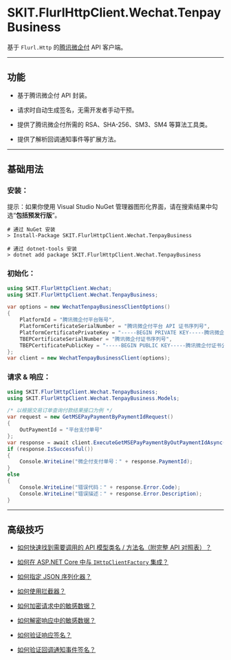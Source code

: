 ﻿# SKIT.FlurlHttpClient.Wechat.TenpayBusiness

基于 `Flurl.Http` 的[腾讯微企付](https://business.tenpay.com/p/gateway-pay/) API 客户端。

---

## 功能

-   基于腾讯微企付 API 封装。

-   请求时自动生成签名，无需开发者手动干预。

-   提供了腾讯微企付所需的 RSA、SHA-256、SM3、SM4 等算法工具类。

-   提供了解析回调通知事件等扩展方法。

---

## 基础用法

### 安装：

提示：如果你使用 Visual Studio NuGet 管理器图形化界面，请在搜索结果中勾选“**包括预发行版**”。

```shell
# 通过 NuGet 安装
> Install-Package SKIT.FlurlHttpClient.Wechat.TenpayBusiness

# 通过 dotnet-tools 安装
> dotnet add package SKIT.FlurlHttpClient.Wechat.TenpayBusiness
```

### 初始化：

```csharp
using SKIT.FlurlHttpClient.Wechat;
using SKIT.FlurlHttpClient.Wechat.TenpayBusiness;

var options = new WechatTenpayBusinessClientOptions()
{
    PlatformId = "腾讯微企付平台账号",
    PlatformCertificateSerialNumber = "腾讯微企付平台 API 证书序列号",
    PlatformCertificatePrivateKey = "-----BEGIN PRIVATE KEY-----腾讯微企付平台 API 证书私钥-----END PRIVATE KEY-----",
    TBEPCertificateSerialNumber = "腾讯微企付证书序列号",
    TBEPCertificatePublicKey = "-----BEGIN PUBLIC KEY-----腾讯微企付证书公钥-----END PUBLIC KEY-----"
};
var client = new WechatTenpayBusinessClient(options);
```

### 请求 & 响应：

```csharp
using SKIT.FlurlHttpClient.Wechat.TenpayBusiness;
using SKIT.FlurlHttpClient.Wechat.TenpayBusiness.Models;

/* 以根据交易订单查询付款结果接口为例 */
var request = new GetMSEPayPaymentByPaymentIdRequest()
{
    OutPaymentId = "平台支付单号"
};
var response = await client.ExecuteGetMSEPayPaymentByOutPaymentIdAsync(request);
if (response.IsSuccessful())
{
    Console.WriteLine("微企付支付单号：" + response.PaymentId);
}
else
{
    Console.WriteLine("错误代码：" + response.Error.Code);
    Console.WriteLine("错误描述：" + response.Error.Description);
}
```

---

## 高级技巧

-   [如何快速找到需要调用的 API 模型类名 / 方法名（附完整 API 对照表）？](./Advanced_ModelDefinition.md)

-   [如何在 ASP.NET Core 中与 `IHttpClientFactory` 集成？](./Advanced_IHttpClientFactory.md)

-   [如何指定 JSON 序列化器？](./Advanced_JsonSerializer.md)

-   [如何使用拦截器？](./Advanced_Interceptor.md)

-   [如何加密请求中的敏感数据？](./Advanced_RequestSensitiveDataEncryption.md)

-   [如何解密响应中的敏感数据？](./Advanced_ResponseSensitiveDataDecryption.md)

-   [如何验证响应签名？](./Advanced_ResponseSignatureVerification.md)

-   [如何验证回调通知事件签名？](./Advanced_EventSignatureVerification.md)
